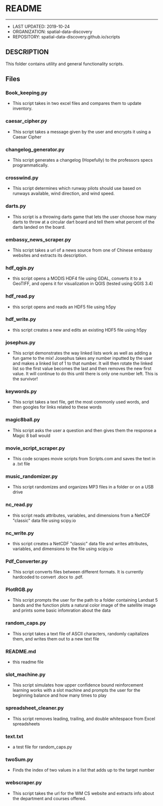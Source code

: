 # README
--------
* LAST UPDATED: 2019-10-24
* ORGANIZATION: spatial-data-discovery
* REPOSITORY: spatial-data-discovery.github.io/scripts

## DESCRIPTION
This folder contains utility and general functionality scripts.

## Files

### Book_keeping.py
* This script takes in two excel files and compares them to update inventory.  

### caesar_cipher.py
* This script takes a message given by the user and encrypts it using a Caesar Cipher

### changelog_generator.py
* This script generates a changelog (Hopefully) to the professors specs programmatically.

### crosswind.py
* This script determines which runway pilots should use based on runways available, wind direction, and wind speed.

### darts.py
* This script is a throwing darts game that lets the user choose how many darts to throw at a circular dart board
  and tell them what percent of the darts landed on the board.

### embassy_news_scraper.py
* This script takes a url of a news source from one of Chinese embassy websites and extracts its description.

### hdf_qgis.py
* this script opens a MODIS HDF4 file using GDAL, converts it to a GeoTIFF, and opens it for visualization in QGIS (tested using QGIS 3.4)

### hdf_read.py
* this script opens and reads an HDF5 file using h5py

### hdf_write.py
* this script creates a new and edits an existing HDF5 file using h5py

### josephus.py
* This script demonstrates the way linked lists work as well as adding a fun game to the mix!
  Josephus takes any number inputted by the user and makes a linked list of 1 to that number.
  It will then rotate the linked list so the first value becomes the last and then removes the
  new first value. It will continue to do this until there is only one number left.
  This is the survivor!

### keywords.py
* This script takes a text file, get the most commonly used words, and then googles for links related to these words

### magic8ball.py
* This script asks the user a question and then gives them the response a Magic 8 ball would

### movie_script_scraper.py
* This code scrapes movie scripts from Scripts.com and saves the text in a .txt file

### music_randomizer.py
* This script randomizes and organizes MP3 files in a folder or on a USB drive

### nc_read.py
* this script reads attributes, variables, and dimensions from a NetCDF "classic" data file using scipy.io

### nc_write.py
* this script creates a NetCDF "classic" data file and writes attributes, variables, and dimensions to the file using scipy.io

### Pdf_Converter.py
* This script converts files between different formats. It is currently hardcoded to convert .docx to .pdf.

### PlotRGB.py
* This script prompts the user for the path to a folder containing Landsat 5 bands and the function plots a natural color image of the    satellite image and prints some basic infomration about the data

### random_caps.py
* This script takes a text file of ASCII characters, randomly capitalizes them,
  and writes them out to a new text file

### README.md
* this readme file

### slot_machine.py
* This script simulates how upper confidence bound reinforcement learning works with a slot machine and prompts the user for the beginning balance and how many times to play

### spreadsheet_cleaner.py
* This script removes leading, trailing, and double whitespace from Excel spreadsheets

### text.txt
* a test file for random_caps.py

### twoSum.py
* Finds the index of two values in a list that adds up to the target number

### webscraper.py
* This script takes the url for the WM CS website and extracts info about the department and courses offered.
